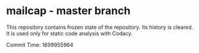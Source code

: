 # mailcap - master branch

This repository contains frozen state of the repository.
Its history is cleared. It is used only for static code
analysis with Codacy.

Commit Time: 1699955964